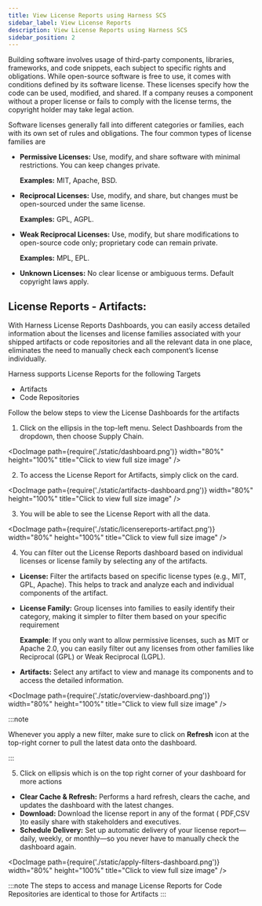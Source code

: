 ```yaml
---
title: View License Reports using Harness SCS
sidebar_label: View License Reports
description: View License Reports using Harness SCS
sidebar_position: 2
---
```


Building software involves usage of third-party components, libraries, frameworks, and code snippets, each subject to specific rights and obligations. While open-source software is free to use, it comes with conditions defined by its software license. These licenses specify how the code can be used, modified, and shared. If a company reuses a component without a proper license or fails to comply with the license terms, the copyright holder may take legal action.


Software licenses generally fall into different categories or families, each with its own set of rules and obligations. The four common types of license families are

* **Permissive Licenses:** Use, modify, and share software with minimal restrictions. You can keep changes private.
  
  **Examples:** MIT, Apache, BSD.

* **Reciprocal Licenses:** Use, modify, and share, but changes must be open-sourced under the same license.

  **Examples:** GPL, AGPL.

* **Weak Reciprocal Licenses:** Use, modify, but share modifications to open-source code only; proprietary code can remain private.

  **Examples:** MPL, EPL.

* **Unknown Licenses:** No clear license or ambiguous terms. Default copyright laws apply.


## License Reports - Artifacts:

With Harness License Reports Dashboards, you can easily access detailed information about the licenses and license families associated with your shipped artifacts or code repositories and all the relevant data in one place, eliminates the need to manually check each component’s license individually.

Harness supports License Reports for the following Targets

* Artifacts 
* Code Repositories


Follow the below steps to view the License Dashboards for the artifacts

1) Click on the ellipsis in the top-left menu. Select Dashboards from the dropdown, then choose Supply Chain.

<DocImage path={require('./static/dashboard.png')} width="80%" height="100%" title="Click to view full size image" />

2) To access the License Report for Artifacts, simply click on the card.

<DocImage path={require('./static/artifacts-dashboard.png')} width="80%" height="100%" title="Click to view full size image" />

3) You will be able to see the License Report with all the data.

<DocImage path={require('./static/licensereports-artifact.png')} width="80%" height="100%" title="Click to view full size image" />

4) You can filter out the License Reports dashboard based on individual licenses or license family by selecting any of the artifacts.

* **License:** Filter the artifacts based on specific license types (e.g., MIT, GPL, Apache). This helps to track and analyze each and individual components of the artifact.

* **License Family:** Group licenses into families to easily identify their category, making it simpler to filter them based on your specific requirement

  **Example**: If you only want to allow permissive licenses, such as MIT or Apache 2.0, you can easily filter out any licenses from other families like Reciprocal (GPL) or Weak Reciprocal (LGPL).

* **Artifacts:** Select any artifact to view and manage its components and to access the detailed information.

<DocImage path={require('./static/overview-dashboard.png')} width="80%" height="100%" title="Click to view full size image" />

:::note

Whenever you apply a new filter, make sure to click on **Refresh** icon at the top-right corner to pull the latest data onto the dashboard.

:::

5) Click on ellipsis which is on the top right corner of your  dashboard for more actions

* **Clear Cache & Refresh:** Performs a hard refresh, clears the cache, and updates the dashboard with the latest changes.
* **Download:** Download the license report in any of the format ( PDF,CSV )to easily share with stakeholders and executives.
* **Schedule Delivery:** Set up automatic delivery of your license report—daily, weekly, or monthly—so you never have to manually check the dashboard again.

<DocImage path={require('./static/apply-filters-dashboard.png')} width="80%" height="100%" title="Click to view full size image" />


:::note
The steps to access and manage License Reports for Code Repositories are identical to those for Artifacts
:::
